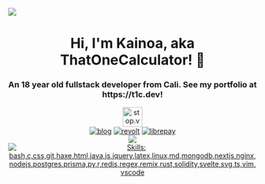 ![](https://hit.yhype.me/github/profile?user_id=44733677)
<a rel="me" href="https://voring.me/@thatonecalculator"></a>
<h1 align="center">Hi, I'm Kainoa, aka ThatOneCalculator! 👋</h1>
<h3 align="center">An 18 year old fullstack developer from Cali. See my portfolio at https://t1c.dev!</h3>

<p align="center">

  <a align="center" rel="me" href="https://stop.voring.me/@thatonecalculator">
    <img src="https://custom-icon-badges.herokuapp.com/badge/follow_on-misskey-acea31?logoColor=acea31&style=for-the-badge&logo=misskey" alt="stop.voring.me (misskey)" height="40px"/>
	  <br>
  </a>
  <a align="center" href="https://blog.t1c.dev/" target="blank"><img src="https://shields.io/badge/read_my-blog-EEE?logo=write.as&logoColor=EEE&style=for-the-badge" alt="blog"/></a>
  <a align="center" href="https://app.revolt.chat/invite/3jE9DgmF" target="blank"><img src="https://custom-icon-badges.herokuapp.com/badge/join_my-revolt-FC4454?logo=revoltchat&logoColor=FC4454&style=for-the-badge" alt="revolt"/></a>
  <a align="center" href="https://liberapay.com/ThatOneCalculator/donate" target="blank"><img src="https://shields.io/badge/donate_with-liberapay-F6C915?logo=liberapay&style=for-the-badge" alt="librepay"/></a>
	<br>
  <a href="https://hits.seeyoufarm.com">
    <img src="https://hits.seeyoufarm.com/api/count/incr/badge.svg?url=https%3A%2F%2Fgithub.com%2Fthatonecalculator%2Fhit-counter&count_bg=%2379C83D&title_bg=%23555555&icon=&icon_color=%23E7E7E7&title=Profile%20views%20since%20Jan%2026%202022&edge_flat=true"/>
  </a>
  <br>
	<a href="https://t1c.dev">
		<img src="https://skillicons.dev/icons?i=activitypub,aiscript,bash,bsd,c,cpp,css,discord,bots,git,haxe,html,java,js,jquery,latex,linux,md,mongodb,nextjs,nginx,nim,nodejs,plan9,postgres,prisma,py,r,redis,regex,remix,rust,solidity,svelte,svg,ts,vim,vscode" alt="Skills: bash,c,css,git,haxe,html,java,js,jquery,latex,linux,md,mongodb,nextjs,nginx,nodejs,postgres,prisma,py,r,redis,regex,remix,rust,solidity,svelte,svg,ts,vim,vscode"/>
	</a>
  <!--
  <a href="https://github.com/thatonecalculator?tab=repositories">
    <img src="http://ghmetrics.voring.me/thatonecalculator?template=classic&isocalendar=1&languages=1&reactions=1&people=1&stargazers=1&activity=1&achievements=1&discussions=1&lines=1&traffic=1&pagespeed=1&repositories=1&repositories=100&repositories.batch=100&repositories.forks=false&repositories.affiliations=owner&isocalendar.duration=full-year&languages.ignored=c%2C%20haxe%2C%20cpp%2C%20c%2B%2B&languages.limit=8&languages.threshold=0%25&languages.colors=github&languages.sections=most-used&languages.indepth=false&languages.analysis.timeout=15&languages.categories=markup%2C%20programming&languages.recent.categories=markup%2C%20programming&languages.recent.load=300&languages.recent.days=14&reactions.limit=200&reactions.limit.issues=100&reactions.limit.discussions=100&reactions.limit.discussions.comments=100&reactions.days=0&reactions.display=absolute&people.limit=24&people.identicons=false&people.size=28&people.types=followers%2C%20following&people.shuffle=false&stargazers.charts.type=classic&activity.limit=5&activity.load=300&activity.days=14&activity.visibility=all&activity.timestamps=false&activity.filter=all&achievements.threshold=C&achievements.secrets=true&achievements.display=detailed&achievements.limit=0&achievements.ignored=helper%2C%20explorer&discussions.categories=true&discussions.categories.limit=0&repositories.featured=ThatOneCalculator%2FAmong-Us-Dumpy-Gif-Maker%2C%20ThatOneCalculator%2FDiscordRPCMaker%2C%20%20rose-pine%2Frose-pine-theme%2C%20ThatOneCalculator%2FNerdFetch%2C%20ThatOneCalculator%2Fbspwm-dotfiles&pagespeed.url=.user.website&pagespeed.detailed=false&pagespeed.screenshot=false&config.timezone=America%2FLos_Angeles&config.twemoji=true)](https://github.com/ThatOneCalculator?tab=repositories">
  </a> -->
</p>
